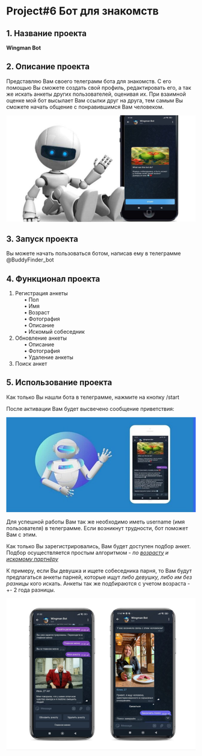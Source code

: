 <h1>Project#6 Бот для знакомств</h1>

<h2>1. Название проекта</h2>
<div><b>Wingman Bot</b></div>

<h2>2. Описание проекта</h2>
<div>Представляю Вам своего телеграмм бота для знакомств. С его помощью
Вы сможете создать свой профиль, редактировать его, а так же искать анкеты других пользователей, оценивая их.
При взаимной оценке мой бот высылает Вам ссылки друг на друга, тем самым Вы сможете начать общение с понравившимся Вам человеком.</div>

![start button](https://github.com/IvanAkperov/WingmanBot/blob/main/other/pic2.jpg)

<h2>3. Запуск проекта</h2>
<div>Вы можете начать пользоваться ботом, написав ему в телеграмме @BuddyFinder_bot</div>

<h2>4. Функционал проекта</h2>
<div><ol>
<li>Регистрация анкеты <ul>• Пол</ul><ul>• Имя</ul>
<ul> • Возраст</ul><ul>• Фотография</ul><ul> • Описание</ul><ul>• Искомый собеседник</ul></li>
<li> Обновление анкеты <ul>• Описание</ul><ul>• Фотография</ul><ul>• Удаление анкеты</ul></li>
<li> Поиск анкет</li></ol></div>

<h2>5. Использование проекта</h2>
<div>Как только Вы нашли бота в телеграмме, нажмите на кнопку /start
<p>После активации Вам будет высвечено сообщение приветствия:</p></div>

![greetings](https://github.com/IvanAkperov/WingmanBot/blob/main/other/pic1.jpg)

<div>Для успешной работы Вам так же необходимо иметь username (имя пользователя) в телеграмме. Если возникнут трудности,
бот поможет Вам с этим.</div>
<p>Как только Вы зарегистрировались, Вам будет доступен подбор анкет. Подбор осуществляется простым алгоритмом - <i>по <u>возрасту</u> и <u>искомому партнёру</u></i></p>
К примеру, если Вы девушка и ищете собеседника парня, то Вам будут предлагаться анкеты парней, которые ищут <i>либо девушку, либо им без разницы</i> кого искать. Анкеты так же подбираются с учетом возраста - +- 2 года разницы.

![form preview](https://github.com/IvanAkperov/WingmanBot/blob/main/other/pic3.jpg)
